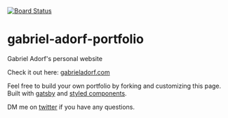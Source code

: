 [![Board Status](https://dev.azure.com/zifanyaofr/c0b34ee7-1de7-4248-aeb8-3cd0e07192ca/ce827fa1-a338-49e9-bec3-ef9b0c0d031d/_apis/work/boardbadge/5232d6d3-5203-4a32-ad28-9e4655cdf0e0)](https://dev.azure.com/zifanyaofr/c0b34ee7-1de7-4248-aeb8-3cd0e07192ca/_boards/board/t/ce827fa1-a338-49e9-bec3-ef9b0c0d031d/Microsoft.RequirementCategory)
# gabriel-adorf-portfolio
Gabriel Adorf's personal website

Check it out here: [gabrieladorf.com](https://gabrieladorf.com)

Feel free to build your own portfolio by forking and customizing this page.
Built with [gatsby](https://github.com/gatsbyjs/gatsby) and [styled components](https://github.com/styled-components/styled-components).

DM me on [twitter](https://twitter.com/gabdorf) if you have any questions.
